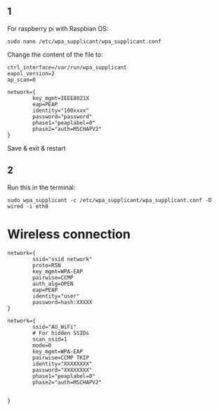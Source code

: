 ## 1

For raspberry pi with Raspbian OS:

```
sudo nano /etc/wpa_supplicant/wpa_supplicant.conf
```

Change the content of the file to:

```
ctrl_interface=/var/run/wpa_supplicant
eapol_version=2
ap_scan=0

network={
        key_mgmt=IEEE8021X
        eap=PEAP
        identity="100xxxx"
        password="password"
        phase1="peaplabel=0"
        phase2="auth=MSCHAPV2"
}
```

Save & exit & restart

## 2

Run this in the terminal:

```
sudo wpa_supplicant -c /etc/wpa_supplicant/wpa_supplicant.conf -D wired -i eth0
```


# Wireless connection

```
network={
        ssid="ssid network"
        proto=RSN
        key_mgmt=WPA-EAP
        pairwise=CCMP
        auth_alg=OPEN
        eap=PEAP
        identity="user"
        password=hash:XXXXX
}

```






```
network={
        ssid="AU_WiFi"
        # For hidden SSIDs
        scan_ssid=1
        mode=0
        key_mgmt=WPA-EAP
        pairwise=CCMP TKIP
        identity="XXXXXXXX"
        password="XXXXXXXX"
        phase1="peaplabel=0"
        phase2="auth=MSCHAPV2"


}

```
